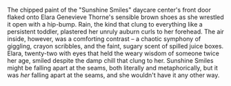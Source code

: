 The chipped paint of the "Sunshine Smiles" daycare center's front door flaked onto Elara Genevieve Thorne's sensible brown shoes as she wrestled it open with a hip-bump.  Rain, the kind that clung to everything like a persistent toddler, plastered her unruly auburn curls to her forehead.  The air inside, however, was a comforting contrast – a chaotic symphony of giggling, crayon scribbles, and the faint, sugary scent of spilled juice boxes.  Elara, twenty-two with eyes that held the weary wisdom of someone twice her age, smiled despite the damp chill that clung to her.  Sunshine Smiles might be falling apart at the seams, both literally and metaphorically, but it was *her* falling apart at the seams, and she wouldn't have it any other way.
